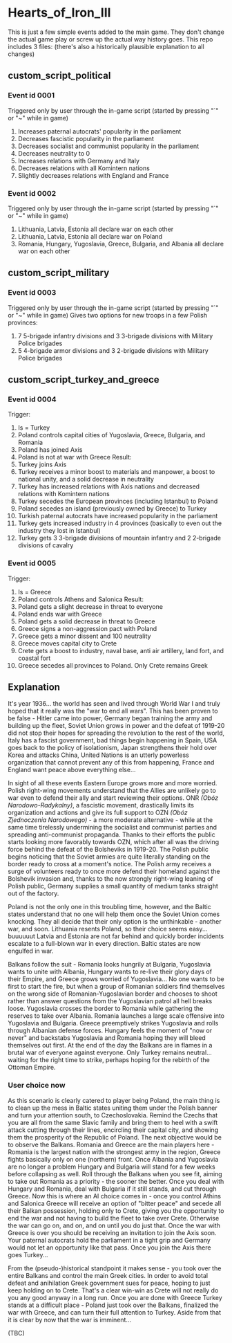 # Hearts_of_Iron_III
This is just a few simple events added to the main game. They don't change the actual game play or screw up the actual way history goes.
This repo includes 3 files:
(there's also a historically plausible explanation to all changes)

## custom_script_political
### Event id 0001
Triggered only by user through the in-game script (started by pressing "\`" or "~" while in game)
  1. Increases paternal autocrats' popularity in the parliament
  2. Decreases fascistic popularity in the parliament
  3. Decreases socialist and communist popularity in the parliament
  4. Decreases neutrality to 0
  5. Increases relations with Germany and Italy
  6. Decreases relations with all Komintern nations
  7. Slightly decreases relations with England and France
### Event id 0002
Triggered only by user through the in-game script (started by pressing "\`" or "~" while in game)
  1. Lithuania, Latvia, Estonia all declare war on each other
  2. Lithuania, Latvia, Estonia all declare war on Poland
  3. Romania, Hungary, Yugoslavia, Greece, Bulgaria, and Albania all declare war on each other

## custom_script_military
### Event id 0003
Triggered only by user through the in-game script (started by pressing "\`" or "~" while in game)
Gives two options for new troops in a few Polish provinces:
  1. 7 5-brigade infantry divisions and 3 3-brigade divisions with Military Police brigades
  2. 5 4-brigade armor divisions and 3 2-brigade divisions with Military Police brigades

## custom_script_turkey_and_greece
### Event id 0004
Trigger:
  1. Is = Turkey
  2. Poland controls capital cities of Yugoslavia, Greece, Bulgaria, and Romania
  3. Poland has joined Axis
  4. Poland is not at war with Greece
Result:
  1. Turkey joins Axis
  2. Turkey receives a minor boost to materials and manpower, a boost to national unity, and a solid decrease in neutrality
  3. Turkey has increased relations with Axis nations and decreased relations with Komintern nations
  4. Turkey secedes the European provinces (including Istanbul) to Poland
  5. Poland secedes an island (previously owned by Greece) to Turkey
  6. Turkish paternal autocrats have increased popularity in the parliament
  7. Turkey gets increased industry in 4 provinces (basically to even out the industry they lost in Istanbul)
  8. Turkey gets 3 3-brigade divisions of mountain infantry and 2 2-brigade divisions of cavalry

### Event id 0005
Trigger:
  1. Is = Greece
  2. Poland controls Athens and Salonica
Result:
  1. Poland gets a slight decrease in threat to everyone
  2. Poland ends war with Greece
  3. Poland gets a solid decrease in threat to Greece
  4. Greece signs a non-aggression pact with Poland
  5. Greece gets a minor dissent and 100 neutrality
  6. Greece moves capital city to Crete
  7. Crete gets a boost to industry, naval base, anti air artillery, land fort, and coastal fort
  8. Greece secedes all provinces to Poland. Only Crete remains Greek
  
## Explanation
It's year 1936... the world has seen and lived through World War I and truly hoped that it really was the "war to end all wars". This has been proven to be false - Hitler came into power, Germany began training the army and building up the fleet, Soviet Union grows in power and the defeat of 1919-20 did not stop their hopes for spreading the revolution to the rest of the world, Italy has a fascist government, bad things begin happening in Spain, USA goes back to the policy of isolationism, Japan strengthens their hold over Korea and attacks China, United Nations is an utterly powerless organization that cannot prevent any of this from happening, France and England want peace above everything else...

In sight of all these events Eastern Europe grows more and more worried. Polish right-wing movements understand that the Allies are unlikely go to war even to defend their ally and start reviewing their options. ONR _(Obóz Narodowo-Radykalny)_, a fascistic movement, drastically limits its organization and actions and give its full support to OZN _(Obóz Zjednoczenia Narodowego)_ - a more moderate alternative - while at the same time tirelessly undermining the socialist and communist parties and spreading anti-communist propaganda. Thanks to their efforts the public starts looking more favorably towards OZN, which after all was the driving force behind the defeat of the Bolsheviks in 1919-20. The Polish public begins noticing that the Soviet armies are quite literally standing on the border ready to cross at a moment's notice. The Polish army receives a surge of volunteers ready to once more defend their homeland against the Bolshevik invasion and, thanks to the now strongly right-wing leaning of Polish public, Germany supplies a small quantity of medium tanks straight out of the factory.

Poland is not the only one in this troubling time, however, and the Baltic states understand that no one will help them once the Soviet Union comes knocking. They all decide that their only option is the unthinkable - another war, and soon. Lithuania resents Poland, so their choice seems easy... buuuuuut Latvia and Estonia are not far behind and quickly border incidents escalate to a full-blown war in every direction. Baltic states are now engulfed in war.

Balkans follow the suit - Romania looks hungrily at Bulgaria, Yugoslavia wants to unite with Albania, Hungary wants to re-live their glory days of their Empire, and Greece grows worried of Yugoslavia... No one wants to be first to start the fire, but when a group of Romanian soldiers find themselves on the wrong side of Romanian-Yugoslavian border and chooses to shoot rather than answer questions from the Yugoslavian patrol all hell breaks loose. Yugoslavia crosses the border to Romania while gathering the reserves to take over Albania. Romania launches a large scale offensive into Yugoslavia and Bulgaria. Greece preemptively strikes Yugoslavia and rolls through Albanian defense forces. Hungary feels the moment of "now or never" and backstabs Yugoslavia and Romania hoping they will bleed themselves out first. At the end of the day the Balkans are in flames in a brutal war of everyone against everyone. Only Turkey remains neutral... waiting for the right time to strike, perhaps hoping for the rebirth of the Ottoman Empire.

### User choice now
As this scenario is clearly catered to player being Poland, the main thing is to clean up the mess in Baltic states uniting them under the Polish banner and turn your attention south, to Czechoslovakia. Remind the Czechs that you are all from the same Slavic family and bring them to heel with a swift attack cutting through their lines, encircling their capital city, and showing them the prosperity of the Republic of Poland. The next objective would be to observe the Balkans. Romania and Greece are the main players here - Romania is the largest nation with the strongest army in the region, Greece fights basically only on one (northern) front. Once Albania and Yugoslavia are no longer a problem Hungary and Bulgaria will stand for a few weeks before collapsing as well. Roll through the Balkans when you see fit, aiming to take out Romania as a priority - the sooner the better. Once you deal with Hungary and Romania, deal with Bulgaria if it still stands, and cut through Greece. Now this is where an AI choice comes in - once you control Athins and Salonica Greece will receive an option of "bitter peace" and secede all their Balkan possession, holding only to Crete, giving you the opportunity to end the war and not having to build the fleet to take over Crete. Otherwise the war can go on, and on, and on until you do just that. Once the war with Greece is over you should be receiving an invitation to join the Axis soon. Your paternal autocrats hold the parliament in a tight grip and Germany would not let an opportunity like that pass. Once you join the Axis there goes Turkey...

From the (pseudo-)historical standpoint it makes sense - you took over the entire Balkans and control the main Greek cities. In order to avoid total defeat and anihilation Greek government sues for peace, hoping to just keep holding on to Crete. That's a clear win-win as Crete will not really do you any good anyway in a long run. Once you are done with Greece Turkey stands at a difficult place - Poland just took over the Balkans, finalized the war with Greece, and can turn their full attention to Turkey. Aside from that it is clear by now that the war is imminent...

(TBC)
